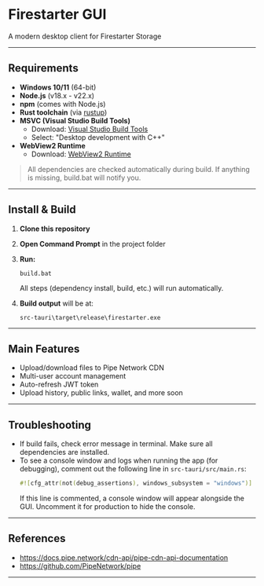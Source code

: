
# Firestarter GUI

A modern desktop client for Firestarter Storage

---

## Requirements

- **Windows 10/11** (64-bit)
- **Node.js** (v18.x - v22.x)
- **npm** (comes with Node.js)
- **Rust toolchain** (via [rustup](https://rustup.rs/))
- **MSVC (Visual Studio Build Tools)**
  - Download: [Visual Studio Build Tools](https://visualstudio.microsoft.com/visual-cpp-build-tools/)
  - Select: "Desktop development with C++"
- **WebView2 Runtime**
  - Download: [WebView2 Runtime](https://go.microsoft.com/fwlink/p/?LinkId=2124703)

> All dependencies are checked automatically during build. If anything is missing, build.bat will notify you.

---

## Install & Build

1. **Clone this repository**
2. **Open Command Prompt** in the project folder
3. **Run:**
   ```
   build.bat
   ```
   All steps (dependency install, build, etc.) will run automatically.

4. **Build output** will be at:
   ```
   src-tauri\target\release\firestarter.exe
   ```

---

## Main Features
- Upload/download files to Pipe Network CDN
- Multi-user account management
- Auto-refresh JWT token
- Upload history, public links, wallet, and more soon

---

## Troubleshooting

- If build fails, check error message in terminal. Make sure all dependencies are installed.
- To see a console window and logs when running the app (for debugging), comment out the following line in `src-tauri/src/main.rs`:
  ```rust
  #![cfg_attr(not(debug_assertions), windows_subsystem = "windows")]
  ```
  If this line is commented, a console window will appear alongside the GUI. Uncomment it for production to hide the console.

---

## References
- https://docs.pipe.network/cdn-api/pipe-cdn-api-documentation
- https://github.com/PipeNetwork/pipe

---